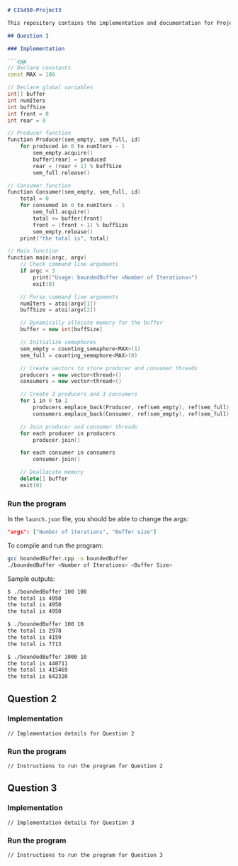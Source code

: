 ```markdown
# CIS450-Project3

This repository contains the implementation and documentation for Project 3 in CIS 450.

## Question 1

### Implementation

```cpp
// Declare constants
const MAX = 100

// Declare global variables
int[] buffer
int numIters
int buffSize
int front = 0
int rear = 0

// Producer function
function Producer(sem_empty, sem_full, id)
    for produced in 0 to numIters - 1
        sem_empty.acquire()
        buffer[rear] = produced
        rear = (rear + 1) % buffSize
        sem_full.release()

// Consumer function
function Consumer(sem_empty, sem_full, id)
    total = 0
    for consumed in 0 to numIters - 1
        sem_full.acquire()
        total += buffer[front]
        front = (front + 1) % buffSize
        sem_empty.release()
    print("the total is", total)

// Main function
function main(argc, argv)
    // Check command line arguments
    if argc < 3
        print("Usage: boundedBuffer <Number of Iterations>")
        exit(0)

    // Parse command line arguments
    numIters = atoi(argv[1])
    buffSize = atoi(argv[2])

    // Dynamically allocate memory for the buffer
    buffer = new int[buffSize]

    // Initialize semaphores
    sem_empty = counting_semaphore<MAX>(1)
    sem_full = counting_semaphore<MAX>(0)

    // Create vectors to store producer and consumer threads
    producers = new vector<thread>()
    consumers = new vector<thread>()

    // Create 3 producers and 3 consumers
    for i in 0 to 2
        producers.emplace_back(Producer, ref(sem_empty), ref(sem_full), i)
        consumers.emplace_back(Consumer, ref(sem_empty), ref(sem_full), i)

    // Join producer and consumer threads
    for each producer in producers
        producer.join()

    for each consumer in consumers
        consumer.join()

    // Deallocate memory
    delete[] buffer
    exit(0)
```

### Run the program

In the `launch.json` file, you should be able to change the args:

```json
"args": ["Number of iterations", "Buffer size"]
```

To compile and run the program:

```bash
gcc boundedBuffer.cpp -o boundedBuffer
./boundedBuffer <Number of Iterations> <Buffer Size>
```

Sample outputs:

```bash
$ ./boundedBuffer 100 100
the total is 4950
the total is 4950
the total is 4950

$ ./boundedBuffer 100 10
the total is 2978
the total is 4159
the total is 7713

$ ./boundedBuffer 1000 10
the total is 440711
the total is 415469
the total is 642320
```

## Question 2

### Implementation

```plaintext
// Implementation details for Question 2
```

### Run the program

```plaintext
// Instructions to run the program for Question 2
```

## Question 3

### Implementation

```plaintext
// Implementation details for Question 3
```

### Run the program

```plaintext
// Instructions to run the program for Question 3
```
```
